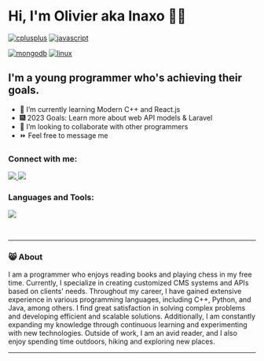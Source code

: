 # Hi, I'm Olivier aka Inaxo 🙋‍♂️ 

<a href='https://github.com/shivamkapasia0' target="_blank"><img alt='cplusplus' src='https://img.shields.io/badge/Certified_ C++ Programmer-100000?style=for-the-badge&logo=cplusplus&logoColor=000000&labelColor=FFFFFF&color=000000'/></a>
<a href='https://github.com/shivamkapasia0' target="_blank"><img alt='javascript' src='https://img.shields.io/badge/Certified_JavaScript Programmer-100000?style=for-the-badge&logo=javascript&logoColor=8C8818&labelColor=151515&color=969447'/></a>

<a href='https://github.com/shivamkapasia0' target="_blank"><img alt='mongodb' src='https://img.shields.io/badge/Database_Programmer & Admin-100000?style=for-the-badge&logo=mongodb&logoColor=47A248&labelColor=151515&color=0FCD32'/></a>
<a href='https://github.com/shivamkapasia0' target="_blank"><img alt='linux' src='https://img.shields.io/badge/Linux_User-100000?style=for-the-badge&logo=linux&logoColor=FCC624&labelColor=000000&color=90A630'/></a>

## I'm a young programmer who's achieving their goals.

- 📖 I’m currently learning Modern C++ and React.js 
- 🎆 2023 Goals: Learn more about web API models & Laravel
- 👯 I’m looking to collaborate with other programmers
- ⏩ Feel free to message me

### Connect with me:

<p align="left">
  <a href="https://www.linkedin.com/in/oliwier-g%C5%82owala-008b72237/">
    <img src="https://skillicons.dev/icons?i=linkedin" />
  </a>
    <a href="https://www.instagram.com/oli_glowala/">
    <img src="https://skillicons.dev/icons?i=instagram" />
  </a>
</p>

### Languages and Tools:

<p align="left">
    <img src="https://skillicons.dev/icons?i=cpp,vue,javascript,react,laravel,nodejs,py,visualstudio,qt,eclipse,firebase,linux,html,css,php" />
    </p>
<br />

---

### 😸 About

<!-- ABOUT:START -->
I am a programmer who enjoys reading books and playing chess in my free time. Currently, I specialize in creating customized CMS systems and APIs based on clients' needs. Throughout my career, I have gained extensive experience in various programming languages, including C++, Python, and Java, among others. I find great satisfaction in solving complex problems and developing efficient and scalable solutions. Additionally, I am constantly expanding my knowledge through continuous learning and experimenting with new technologies. Outside of work, I am an avid reader, and I also enjoy spending time outdoors, hiking and exploring new places.
<!-- ABOUT:END -->

---


